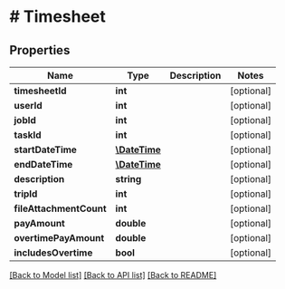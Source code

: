 # # Timesheet

## Properties

Name | Type | Description | Notes
------------ | ------------- | ------------- | -------------
**timesheetId** | **int** |  | [optional] 
**userId** | **int** |  | [optional] 
**jobId** | **int** |  | [optional] 
**taskId** | **int** |  | [optional] 
**startDateTime** | [**\DateTime**](\DateTime.md) |  | [optional] 
**endDateTime** | [**\DateTime**](\DateTime.md) |  | [optional] 
**description** | **string** |  | [optional] 
**tripId** | **int** |  | [optional] 
**fileAttachmentCount** | **int** |  | [optional] 
**payAmount** | **double** |  | [optional] 
**overtimePayAmount** | **double** |  | [optional] 
**includesOvertime** | **bool** |  | [optional] 

[[Back to Model list]](../../README.md#documentation-for-models) [[Back to API list]](../../README.md#documentation-for-api-endpoints) [[Back to README]](../../README.md)


